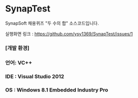 # SynapTest
SynapSoft 채용퀴즈 "두 수의 합" 소스코드입니다.

실행화면 링크 : https://github.com/ysy1369/SynapTest/issues/1

### [개발 환경]
### 언어: VC++ 
### IDE : Visual Studio 2012
### OS  : Windows 8.1 Embedded Industry Pro
